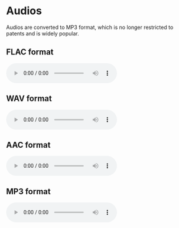 # Audios

Audios are converted to MP3 format, which is no longer restricted to patents and is widely popular.

## FLAC format

![FLAC](medias/waterfall.flac)

## WAV format

![WAV](medias/thunderstorm.wav)

## AAC format

![AAC](medias/rain.flac)

## MP3 format

![MP3](medias/water.mp3)
